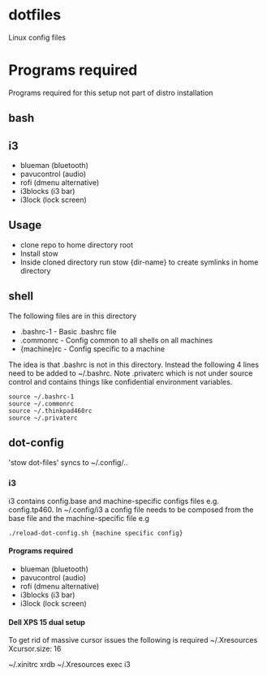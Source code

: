 # dotfiles
Linux config files

# Programs required
Programs required for this setup not part of distro installation

## bash


## i3
* blueman (bluetooth)
* pavucontrol (audio)
* rofi (dmenu alternative)
* i3blocks (i3 bar)
* i3lock (lock screen)


## Usage
* clone repo to home directory root
* Install stow
* Inside cloned directory run stow {dir-name} to create symlinks in home directory

## shell
The following files are in this directory
* .bashrc-1 - Basic .bashrc file
* .commonrc - Config common to all shells on all machines
* {machine}rc - Config specific to a machine

The idea is that .bashrc is not in this directory.  Instead the following 4 lines need to be added to ~/.bashrc.
Note .privaterc which is not under source control and contains things like confidential environment variables.

```
source ~/.bashrc-1
source ~/.commonrc
source ~/.thinkpad460rc
source ~/.privaterc

```

## dot-config
'stow dot-files' syncs to ~/.config/..

### i3

i3 contains config.base and machine-specific configs files e.g. config.tp460.  In ~/.config/i3 a config file needs to be composed from the base file and the machine-specific file e.g

```
./reload-dot-config.sh {machine specific config}
```

#### Programs required
* blueman (bluetooth)
* pavucontrol (audio)
* rofi (dmenu alternative)
* i3blocks (i3 bar)
* i3lock (lock screen)

#### Dell XPS 15 dual setup
To get rid of massive cursor issues the following is required
~/.Xresources
 Xcursor.size: 16

~/.xinitrc
 xrdb ~/.Xresources
 exec i3
